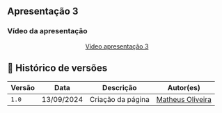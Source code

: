 ## Apresentação 3

### Vídeo da apresentação
<p style="text-align: center"><a href="https://unbbr.sharepoint.com/sites/GrupoBancos1/Documentos%20Compartilhados/General/Recordings/Reuni%C3%A3o%20em%20_General_-20240913_225715-Grava%C3%A7%C3%A3o%20de%20Reuni%C3%A3o.mp4?web=1&referrer=Teams.TEAMS-WEB&referrerScenario=MeetingChicletGetLink.view" target="blanket">Vídeo apresentação 3</a></p>

## 📑 Histórico de versões 

Versão  |   Data   | Descrição | Autor(es) 
--------- | ------ | ------ | ----------
`1.0` | 13/09/2024| Criação da página | [Matheus Oliveira](https://github.com/matheusfga)
